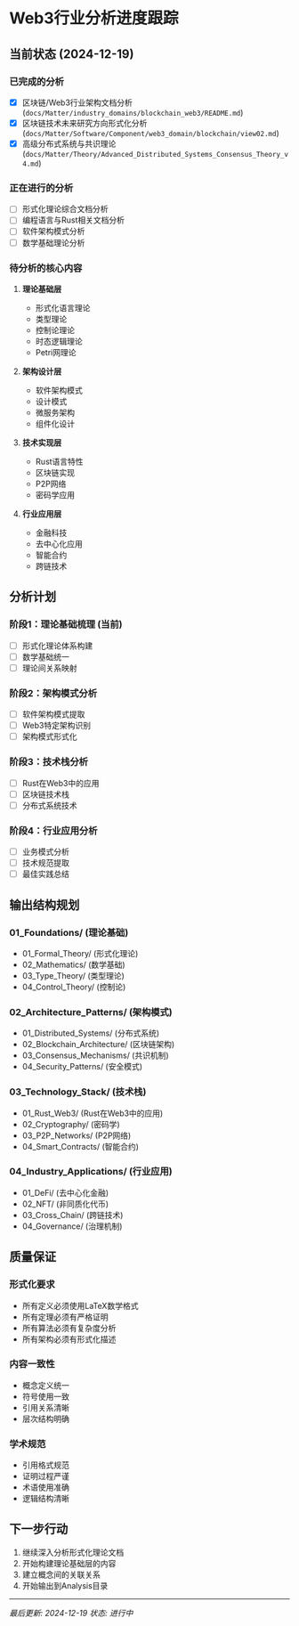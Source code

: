 # Web3行业分析进度跟踪

## 当前状态 (2024-12-19)

### 已完成的分析
- [x] 区块链/Web3行业架构文档分析 (`docs/Matter/industry_domains/blockchain_web3/README.md`)
- [x] 区块链技术未来研究方向形式化分析 (`docs/Matter/Software/Component/web3_domain/blockchain/view02.md`)
- [x] 高级分布式系统与共识理论 (`docs/Matter/Theory/Advanced_Distributed_Systems_Consensus_Theory_v4.md`)

### 正在进行的分析
- [ ] 形式化理论综合文档分析
- [ ] 编程语言与Rust相关文档分析
- [ ] 软件架构模式分析
- [ ] 数学基础理论分析

### 待分析的核心内容
1. **理论基础层**
   - 形式化语言理论
   - 类型理论
   - 控制论理论
   - 时态逻辑理论
   - Petri网理论

2. **架构设计层**
   - 软件架构模式
   - 设计模式
   - 微服务架构
   - 组件化设计

3. **技术实现层**
   - Rust语言特性
   - 区块链实现
   - P2P网络
   - 密码学应用

4. **行业应用层**
   - 金融科技
   - 去中心化应用
   - 智能合约
   - 跨链技术

## 分析计划

### 阶段1：理论基础梳理 (当前)
- [ ] 形式化理论体系构建
- [ ] 数学基础统一
- [ ] 理论间关系映射

### 阶段2：架构模式分析
- [ ] 软件架构模式提取
- [ ] Web3特定架构识别
- [ ] 架构模式形式化

### 阶段3：技术栈分析
- [ ] Rust在Web3中的应用
- [ ] 区块链技术栈
- [ ] 分布式系统技术

### 阶段4：行业应用分析
- [ ] 业务模式分析
- [ ] 技术规范提取
- [ ] 最佳实践总结

## 输出结构规划

### 01_Foundations/ (理论基础)
- 01_Formal_Theory/ (形式化理论)
- 02_Mathematics/ (数学基础)
- 03_Type_Theory/ (类型理论)
- 04_Control_Theory/ (控制论)

### 02_Architecture_Patterns/ (架构模式)
- 01_Distributed_Systems/ (分布式系统)
- 02_Blockchain_Architecture/ (区块链架构)
- 03_Consensus_Mechanisms/ (共识机制)
- 04_Security_Patterns/ (安全模式)

### 03_Technology_Stack/ (技术栈)
- 01_Rust_Web3/ (Rust在Web3中的应用)
- 02_Cryptography/ (密码学)
- 03_P2P_Networks/ (P2P网络)
- 04_Smart_Contracts/ (智能合约)

### 04_Industry_Applications/ (行业应用)
- 01_DeFi/ (去中心化金融)
- 02_NFT/ (非同质化代币)
- 03_Cross_Chain/ (跨链技术)
- 04_Governance/ (治理机制)

## 质量保证

### 形式化要求
- 所有定义必须使用LaTeX数学格式
- 所有定理必须有严格证明
- 所有算法必须有复杂度分析
- 所有架构必须有形式化描述

### 内容一致性
- 概念定义统一
- 符号使用一致
- 引用关系清晰
- 层次结构明确

### 学术规范
- 引用格式规范
- 证明过程严谨
- 术语使用准确
- 逻辑结构清晰

## 下一步行动

1. 继续深入分析形式化理论文档
2. 开始构建理论基础层的内容
3. 建立概念间的关联关系
4. 开始输出到Analysis目录

---
*最后更新: 2024-12-19*
*状态: 进行中*
